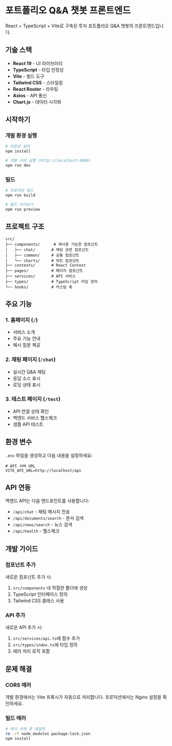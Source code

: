 # 포트폴리오 Q&A 챗봇 프론트엔드

React + TypeScript + Vite로 구축된 투자 포트폴리오 Q&A 챗봇의 프론트엔드입니다.

## 기술 스택

- **React 19** - UI 라이브러리
- **TypeScript** - 타입 안정성
- **Vite** - 빌드 도구
- **Tailwind CSS** - 스타일링
- **React Router** - 라우팅
- **Axios** - API 통신
- **Chart.js** - 데이터 시각화

## 시작하기

### 개발 환경 실행

```bash
# 의존성 설치
npm install

# 개발 서버 실행 (http://localhost:4000)
npm run dev
```

### 빌드

```bash
# 프로덕션 빌드
npm run build

# 빌드 미리보기
npm run preview
```

## 프로젝트 구조

```
src/
├── components/      # 재사용 가능한 컴포넌트
│   ├── chat/       # 채팅 관련 컴포넌트
│   ├── common/     # 공통 컴포넌트
│   └── charts/     # 차트 컴포넌트
├── contexts/       # React Context
├── pages/          # 페이지 컴포넌트
├── services/       # API 서비스
├── types/          # TypeScript 타입 정의
└── hooks/          # 커스텀 훅
```

## 주요 기능

### 1. 홈페이지 (`/`)
- 서비스 소개
- 주요 기능 안내
- 예시 질문 제공

### 2. 채팅 페이지 (`/chat`)
- 실시간 Q&A 채팅
- 응답 소스 표시
- 로딩 상태 표시

### 3. 테스트 페이지 (`/test`)
- API 연결 상태 확인
- 백엔드 서비스 헬스체크
- 샘플 API 테스트

## 환경 변수

`.env` 파일을 생성하고 다음 내용을 설정하세요:

```env
# API 서버 URL
VITE_API_URL=http://localhost/api
```

## API 연동

백엔드 API는 다음 엔드포인트를 사용합니다:

- `/api/chat` - 채팅 메시지 전송
- `/api/documents/search` - 문서 검색
- `/api/news/search` - 뉴스 검색
- `/api/health` - 헬스체크

## 개발 가이드

### 컴포넌트 추가

새로운 컴포넌트 추가 시:

1. `src/components` 내 적절한 폴더에 생성
2. TypeScript 인터페이스 정의
3. Tailwind CSS 클래스 사용

### API 추가

새로운 API 추가 시:

1. `src/services/api.ts`에 함수 추가
2. `src/types/index.ts`에 타입 정의
3. 에러 처리 로직 포함

## 문제 해결

### CORS 에러
개발 환경에서는 Vite 프록시가 자동으로 처리합니다.
프로덕션에서는 Nginx 설정을 확인하세요.

### 빌드 에러
```bash
# 캐시 삭제 후 재설치
rm -rf node_modules package-lock.json
npm install
```